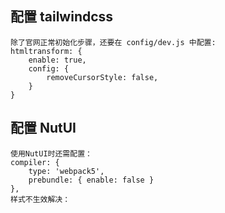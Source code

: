 ## 配置 tailwindcss

```
除了官网正常初始化步骤，还要在 config/dev.js 中配置:
htmltransform: {
    enable: true,
    config: {
        removeCursorStyle: false,
    }
}
```

## 配置 NutUI

```
使用NutUI时还需配置：
compiler: {
    type: 'webpack5',
    prebundle: { enable: false }
},
样式不生效解决：

```
